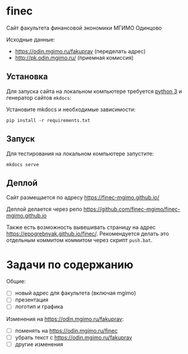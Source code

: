 # finec

Сайт факультета финансовой экономики МГИМО Одинцово

Исходные данные:

- https://odin.mgimo.ru/fakuprav (переделать адрес)
- http://pk.odin.mgimo.ru/ (приемная комиссия)


## Установка


Для запуска сайта на локальном компьютере требуется [python 3](https://www.python.org/) и 
генератор сайтов `mkdocs`:

<!--
```python get-pip.py``` or ```pip install --upgrade pip``` to update
-->

Установите mkdocs и необходимые зависимости:

```
pip install -r requirements.txt 
```

## Запуск 

Для тестирования на локальном компьютере запустите:

```
mkdocs serve
```

## Деплой

Сайт размещается по адресу https://finec-mgimo.github.io/

Деплой делается через репо https://github.com/finec-mgimo/finec-mgimo.github.io

Также есть возможность вывешивать страницу на адрес <https://epogrebnyak.github.io/finec/>. 
Рекомендуется делать это отдельным коммитом коммитом через скрипт `push.bat`.  



# Задачи по содержанию

Общие:

- [ ] новый адрес для факультета (включая mgimo)
- [ ] презентация
- [ ] логотип и графика

Изменения на https://odin.mgimo.ru/fakuprav:

- [ ] поменять на https://odin.mgimo.ru/finec
- [ ] убрать текст с https://odin.mgimo.ru/fakuprav
- [ ] другие изменения
